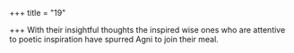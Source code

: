 +++
title = "19"

+++
With their insightful thoughts the inspired wise ones who are attentive  to poetic inspiration
have spurred Agni to join their meal.